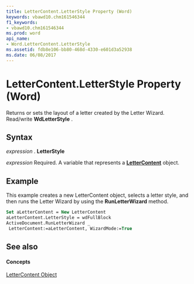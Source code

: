 ```yaml
---
title: LetterContent.LetterStyle Property (Word)
keywords: vbawd10.chm161546344
f1_keywords:
- vbawd10.chm161546344
ms.prod: word
api_name:
- Word.LetterContent.LetterStyle
ms.assetid: fdb8e106-bb80-468d-4330-e601d3a52938
ms.date: 06/08/2017
---
```



# LetterContent.LetterStyle Property (Word)

Returns or sets the layout of a letter created by the Letter Wizard. Read/write **WdLetterStyle** .


## Syntax

 _expression_ . **LetterStyle**

 _expression_ Required. A variable that represents a **[LetterContent](lettercontent-object-word.md)** object.


## Example

This example creates a new LetterContent object, selects a letter style, and then runs the Letter Wizard by using the **RunLetterWizard** method.


```vb
Set aLetterContent = New LetterContent 
aLetterContent.LetterStyle = wdFullBlock 
ActiveDocument.RunLetterWizard _ 
 LetterContent:=aLetterContent, WizardMode:=True
```


## See also


#### Concepts


[LetterContent Object](lettercontent-object-word.md)

